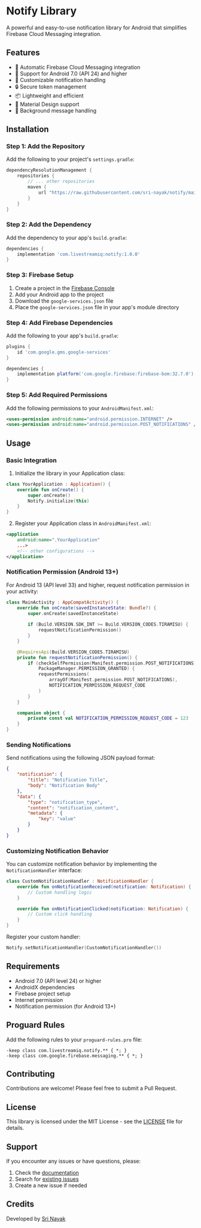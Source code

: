 # Notify Library

A powerful and easy-to-use notification library for Android that simplifies Firebase Cloud Messaging integration.

## Features

- 🔔 Automatic Firebase Cloud Messaging integration
- 📱 Support for Android 7.0 (API 24) and higher
- 🎯 Customizable notification handling
- 🔒 Secure token management
- 📦 Lightweight and efficient
- 🎨 Material Design support
- 🔄 Background message handling

## Installation

### Step 1: Add the Repository

Add the following to your project's `settings.gradle`:

```groovy
dependencyResolutionManagement {
    repositories {
        // ... other repositories
        maven {
            url "https://raw.githubusercontent.com/sri-nayak/notify/main/repo"
        }
    }
}
```

### Step 2: Add the Dependency

Add the dependency to your app's `build.gradle`:

```groovy
dependencies {
    implementation 'com.livestreamiq:notify:1.0.0'
}
```

### Step 3: Firebase Setup

1. Create a project in the [Firebase Console](https://console.firebase.google.com/)
2. Add your Android app to the project
3. Download the `google-services.json` file
4. Place the `google-services.json` file in your app's module directory

### Step 4: Add Firebase Dependencies

Add the following to your app's `build.gradle`:

```groovy
plugins {
    id 'com.google.gms.google-services'
}

dependencies {
    implementation platform('com.google.firebase:firebase-bom:32.7.0')
}
```

### Step 5: Add Required Permissions

Add the following permissions to your `AndroidManifest.xml`:

```xml
<uses-permission android:name="android.permission.INTERNET" />
<uses-permission android:name="android.permission.POST_NOTIFICATIONS" />
```

## Usage

### Basic Integration

1. Initialize the library in your Application class:

```kotlin
class YourApplication : Application() {
    override fun onCreate() {
        super.onCreate()
        Notify.initialize(this)
    }
}
```

2. Register your Application class in `AndroidManifest.xml`:

```xml
<application
    android:name=".YourApplication"
    ...>
    <!-- other configurations -->
</application>
```

### Notification Permission (Android 13+)

For Android 13 (API level 33) and higher, request notification permission in your activity:

```kotlin
class MainActivity : AppCompatActivity() {
    override fun onCreate(savedInstanceState: Bundle?) {
        super.onCreate(savedInstanceState)
        
        if (Build.VERSION.SDK_INT >= Build.VERSION_CODES.TIRAMISU) {
            requestNotificationPermission()
        }
    }

    @RequiresApi(Build.VERSION_CODES.TIRAMISU)
    private fun requestNotificationPermission() {
        if (checkSelfPermission(Manifest.permission.POST_NOTIFICATIONS) != 
            PackageManager.PERMISSION_GRANTED) {
            requestPermissions(
                arrayOf(Manifest.permission.POST_NOTIFICATIONS),
                NOTIFICATION_PERMISSION_REQUEST_CODE
            )
        }
    }

    companion object {
        private const val NOTIFICATION_PERMISSION_REQUEST_CODE = 123
    }
}
```

### Sending Notifications

Send notifications using the following JSON payload format:

```json
{
    "notification": {
        "title": "Notification Title",
        "body": "Notification Body"
    },
    "data": {
        "type": "notification_type",
        "content": "notification_content",
        "metadata": {
            "key": "value"
        }
    }
}
```

### Customizing Notification Behavior

You can customize notification behavior by implementing the `NotificationHandler` interface:

```kotlin
class CustomNotificationHandler : NotificationHandler {
    override fun onNotificationReceived(notification: Notification) {
        // Custom handling logic
    }

    override fun onNotificationClicked(notification: Notification) {
        // Custom click handling
    }
}
```

Register your custom handler:

```kotlin
Notify.setNotificationHandler(CustomNotificationHandler())
```

## Requirements

- Android 7.0 (API level 24) or higher
- AndroidX dependencies
- Firebase project setup
- Internet permission
- Notification permission (for Android 13+)

## Proguard Rules

Add the following rules to your `proguard-rules.pro` file:

```proguard
-keep class com.livestreamiq.notify.** { *; }
-keep class com.google.firebase.messaging.** { *; }
```

## Contributing

Contributions are welcome! Please feel free to submit a Pull Request.

## License

This library is licensed under the MIT License - see the [LICENSE](LICENSE) file for details.

## Support

If you encounter any issues or have questions, please:
1. Check the [documentation](https://github.com/sri-nayak/notify/wiki)
2. Search for [existing issues](https://github.com/sri-nayak/notify/issues)
3. Create a new issue if needed

## Credits

Developed by [Sri Nayak](https://github.com/sri-nayak)